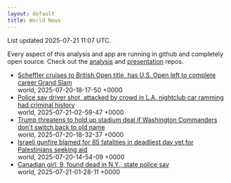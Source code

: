 ```yaml
---
layout: default
title: World News
---
```


<div markdown="0">
<div class="byline small text-muted">List updated <span class="datetime">2025-07-21 11:07 UTC</span>.</div>

<p>Every aspect of this analysis and app are running in github and completely open source. Check out the <a href="https://github.com/Castro-Media/Analysis">analysis</a> and <a href="https://github.com/Castro-Media/TopStoryReview.com">presentation</a> repos.</p>
<ul>
<li><a href='https://www.cbc.ca/sports/golf/scottie-scheffler-british-open-victory-royal-portrush-golf-1.7589638?cmp=rss'>Scheffler cruises to British Open title, has U.S. Open left to complete career Grand Slam</a><div class='byline small text-muted'>world, <span class="datetime">2025-07-20-18-17-50 +0000</span></div></li>
<li><a href='https://www.cbc.ca/news/world/fernando-ramirez-criminal-history-car-rammed-nightclub-lineup-los-angeles-1.7589798?cmp=rss'>Police say driver shot, attacked by crowd in L.A. nightclub car ramming had criminal history</a><div class='byline small text-muted'>world, <span class="datetime">2025-07-21-02-59-47 +0000</span></div></li>
<li><a href='https://www.cbc.ca/sports/trump-washington-football-cleveland-baseball-name-change-1.7589647?cmp=rss'>Trump threatens to hold up stadium deal if Washington Commanders don't switch back to old name</a><div class='byline small text-muted'>world, <span class="datetime">2025-07-20-18-32-37 +0000</span></div></li>
<li><a href='https://www.cbc.ca/news/world/73-palestinians-killed-waiting-for-aid-1.7589544?cmp=rss'>Israeli gunfire blamed for 85 fatalities in deadliest day yet for Palestinians seeking aid</a><div class='byline small text-muted'>world, <span class="datetime">2025-07-20-14-54-09 +0000</span></div></li>
<li><a href='https://www.cbc.ca/news/world/missing-canadian-girl-found-dead-new-york-1.7589787?cmp=rss'>Canadian girl, 9, found dead in N.Y., state police say</a><div class='byline small text-muted'>world, <span class="datetime">2025-07-21-01-28-11 +0000</span></div></li>
</ul>
</div>
